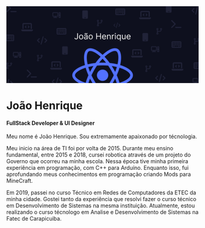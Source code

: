 <img src="https://raw.githubusercontent.com/JoaoHJS/JoaoHJS/main/assets/banner.png"/>

<h1> João Henrique </h1>
<h4> FullStack Developer & UI Designer </h4>

<div>
  <p align="justify"> 
    Meu nome é João Henrique. Sou extremamente apaixonado por técnologia.
  </p>
  <p>
    Meu inicio na área de TI foi por volta de 2015. Durante meu ensino fundamental, entre 2015 e 2018, cursei robotica através de um projeto do Governo que ocorreu na minha escola. Nessa época tive minha primeira experiência em programação, com C++ para Arduíno. Enquanto isso, fui aprofundando meus conhecimentos em programação criando Mods para MineCraft.
  </p>
  <p>
    Em 2019, passei no curso Técnico em Redes de Computadores da ETEC da minha cidade. Gostei tanto da experiência que resolvi fazer o curso técnico em Desenvolvimento de Sistemas na mesma instituição. Atualmente, estou realizando o curso técnologo em Analise e Desenvolvimento de Sistemas na Fatec de Carapicuiba.
  </p>
</div>
